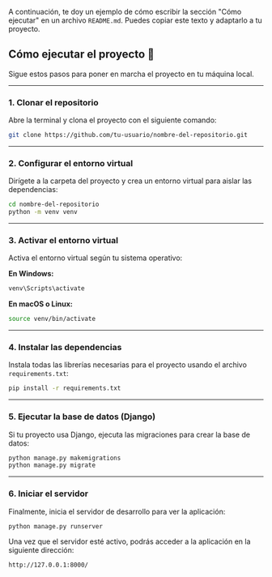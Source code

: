A continuación, te doy un ejemplo de cómo escribir la sección "Cómo ejecutar" en un archivo `README.md`. Puedes copiar este texto y adaptarlo a tu proyecto.

## **Cómo ejecutar el proyecto 🚀**

Sigue estos pasos para poner en marcha el proyecto en tu máquina local.

-----

### **1. Clonar el repositorio**

Abre la terminal y clona el proyecto con el siguiente comando:

```bash
git clone https://github.com/tu-usuario/nombre-del-repositorio.git
```

-----

### **2. Configurar el entorno virtual**

Dirígete a la carpeta del proyecto y crea un entorno virtual para aislar las dependencias:

```bash
cd nombre-del-repositorio
python -m venv venv
```

-----

### **3. Activar el entorno virtual**

Activa el entorno virtual según tu sistema operativo:

**En Windows:**

```bash
venv\Scripts\activate
```

**En macOS o Linux:**

```bash
source venv/bin/activate
```

-----

### **4. Instalar las dependencias**

Instala todas las librerías necesarias para el proyecto usando el archivo `requirements.txt`:

```bash
pip install -r requirements.txt
```

-----

### **5. Ejecutar la base de datos (Django)**

Si tu proyecto usa Django, ejecuta las migraciones para crear la base de datos:

```bash
python manage.py makemigrations
python manage.py migrate
```

-----

### **6. Iniciar el servidor**

Finalmente, inicia el servidor de desarrollo para ver la aplicación:

```bash
python manage.py runserver
```

Una vez que el servidor esté activo, podrás acceder a la aplicación en la siguiente dirección:

```
http://127.0.0.1:8000/
```